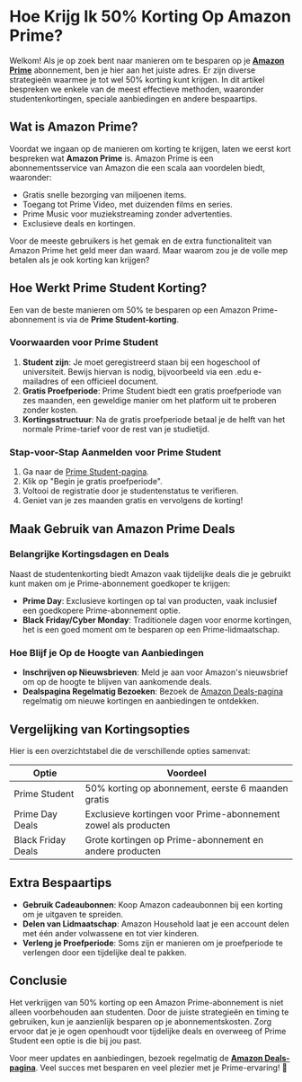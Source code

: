 # Hoe Krijg Ik 50% Korting Op Amazon Prime?

Welkom! Als je op zoek bent naar manieren om te besparen op je **[Amazon Prime](https://132.nl/amazonprime30dagengratis)** abonnement, ben je hier aan het juiste adres. Er zijn diverse strategieën waarmee je tot wel 50% korting kunt krijgen. In dit artikel bespreken we enkele van de meest effectieve methoden, waaronder studentenkortingen, speciale aanbiedingen en andere bespaartips.

## Wat is Amazon Prime?

Voordat we ingaan op de manieren om korting te krijgen, laten we eerst kort bespreken wat **Amazon Prime** is. Amazon Prime is een abonnementsservice van Amazon die een scala aan voordelen biedt, waaronder:

- Gratis snelle bezorging van miljoenen items.
- Toegang tot Prime Video, met duizenden films en series.
- Prime Music voor muziekstreaming zonder advertenties.
- Exclusieve deals en kortingen.

Voor de meeste gebruikers is het gemak en de extra functionaliteit van Amazon Prime het geld meer dan waard. Maar waarom zou je de volle mep betalen als je ook korting kan krijgen?

## Hoe Werkt Prime Student Korting?

Een van de beste manieren om 50% te besparen op een Amazon Prime-abonnement is via de **Prime Student-korting**. 

### Voorwaarden voor Prime Student

1. **Student zijn**: Je moet geregistreerd staan bij een hogeschool of universiteit. Bewijs hiervan is nodig, bijvoorbeeld via een .edu e-mailadres of een officieel document.
2. **Gratis Proefperiode**: Prime Student biedt een gratis proefperiode van zes maanden, een geweldige manier om het platform uit te proberen zonder kosten.
3. **Kortingsstructuur**: Na de gratis proefperiode betaal je de helft van het normale Prime-tarief voor de rest van je studietijd.

### Stap-voor-Stap Aanmelden voor Prime Student

1. Ga naar de [Prime Student-pagina](https://132.nl/amazonprime30dagengratis).
2. Klik op "Begin je gratis proefperiode".
3. Voltooi de registratie door je studentenstatus te verifieren.
4. Geniet van je zes maanden gratis en vervolgens de korting!

## Maak Gebruik van Amazon Prime Deals

### Belangrijke Kortingsdagen en Deals

Naast de studentenkorting biedt Amazon vaak tijdelijke deals die je gebruikt kunt maken om je Prime-abonnement goedkoper te krijgen:

- **Prime Day**: Exclusieve kortingen op tal van producten, vaak inclusief een goedkopere Prime-abonnement optie.
- **Black Friday/Cyber Monday**: Traditionele dagen voor enorme kortingen, het is een goed moment om te besparen op een Prime-lidmaatschap.

### Hoe Blijf je Op de Hoogte van Aanbiedingen

- **Inschrijven op Nieuwsbrieven**: Meld je aan voor Amazon's nieuwsbrief om op de hoogte te blijven van aankomende deals.
- **Dealspagina Regelmatig Bezoeken**: Bezoek de [Amazon Deals-pagina](https://132.nl/amazondealspagina) regelmatig om nieuwe kortingen en aanbiedingen te ontdekken.

## Vergelijking van Kortingsopties

Hier is een overzichtstabel die de verschillende opties samenvat:

| Optie               | Voordeel                                                                                     |
|---------------------|----------------------------------------------------------------------------------------------|
| Prime Student       | 50% korting op abonnement, eerste 6 maanden gratis                                           |
| Prime Day Deals     | Exclusieve kortingen voor Prime-abonnement zowel als producten                               |
| Black Friday Deals  | Grote kortingen op Prime-abonnement en andere producten                                       |

## Extra Bespaartips

- **Gebruik Cadeaubonnen**: Koop Amazon cadeaubonnen bij een korting om je uitgaven te spreiden.
- **Delen van Lidmaatschap**: Amazon Household laat je een account delen met één ander volwassene en tot vier kinderen.
- **Verleng je Proefperiode**: Soms zijn er manieren om je proefperiode te verlengen door een tijdelijke deal te pakken.

## Conclusie

Het verkrijgen van 50% korting op een Amazon Prime-abonnement is niet alleen voorbehouden aan studenten. Door de juiste strategieën en timing te gebruiken, kun je aanzienlijk besparen op je abonnementskosten. Zorg ervoor dat je je ogen openhoudt voor tijdelijke deals en overweeg of Prime Student een optie is die bij jou past.

Voor meer updates en aanbiedingen, bezoek regelmatig de **[Amazon Deals-pagina](https://132.nl/amazondealspagina)**. Veel succes met besparen en veel plezier met je Prime-ervaring! 🎉